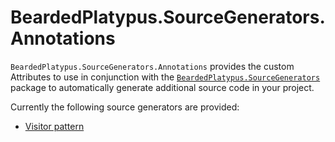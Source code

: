 # BeardedPlatypus.SourceGenerators.Annotations

`BeardedPlatypus.SourceGenerators.Annotations` provides the custom Attributes to use in
conjunction with the [`BeardedPlatypus.SourceGenerators`](https://github.com/BeardedPlatypus/source-generators) 
package to automatically generate additional source code in your project.

Currently the following source generators are provided:

* [Visitor pattern](https://github.com/BeardedPlatypus/source-generators/tree/main/BeardedPlatypus.SourceGenerators.Annotations/Visitor)

